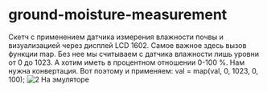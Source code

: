 # ground-moisture-measurement
Скетч с применением датчика измерения влажности почвы и визуализацией через дисплей LCD 1602.
Самое важное здесь вызов  функции map. Без нее мы считываем с датчика влажности лишь уровни от 0 до 1023. А хотим иметь в процентном отношении 0-100 %. Нам нужна конвертация.
 Вот поэтому и применяем:  val = map(val, 0, 1023, 0, 100);
![2  На эмуляторе](https://user-images.githubusercontent.com/114305348/194725575-59ec54c0-a961-40f1-98ba-4f0d876838de.jpg)
